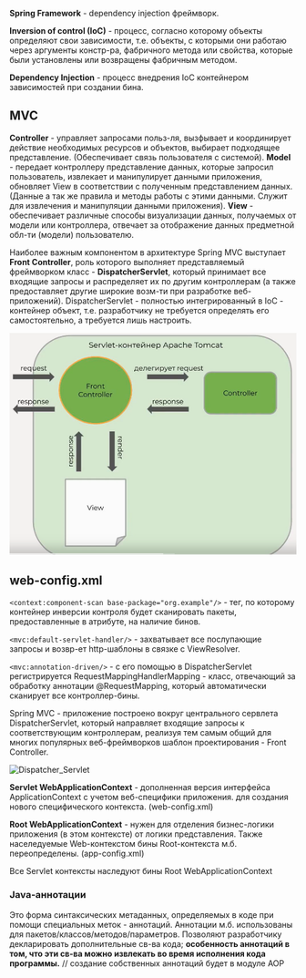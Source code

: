 **Spring Framework** - dependency injection фреймворк.

**Inversion of control (IoC)** - процесс, согласно которому объекты определяют свои зависимости, т.е. объекты, с которыми они работаю через аргументы констр-ра, фабричного метода или свойства, которые были установлены или возвращены фабричным методом.

**Dependency Injection** - процесс внедрения IoC контейнером зависимостей при создании бина.
## MVC
**Controller** - управляет запросами польз-ля, вызфывает и координирует действие необходимых ресурсов и объектов, выбирает подходящее представление. (Обеспечивает связь пользователя с системой).
**Model** - передает контроллеру представление данных, которые запросил пользователь, извлекает и манипулирует данными приложения, обновляет View в соответствии с полученным представлением данных. (Данные а так же правила и методы работы с этими данными. Служит для извлечения и манипуляции данными приложения).
**View** - обеспечивает различные способы визуализации данных, получаемых от модели или контроллера, отвечает за отображение данных предметной обл-ти (модели) пользователю.

Наиболее важным компонентом в архитектуре Spring MVC выступает **Front Controller**, роль которого выполняет представляемый фреймворком класс - **DispatcherServlet**, который принимает все входящие запросы и распределяет их по другим контроллерам (а также предоставляет другие широкие возм-ти при разработке веб-приложений).
DispatcherServlet - полностью интегрированный в IoC - контейнер объект, т.е. разработчику не требуется определять его самостоятельно, а требуется лишь настроить.

![Front_Controller.png](https://github.com/ArthurYasak/JavaTheory/blob/d8df50dc9c538041bd43f7443fb1320a9bb82415/images/spring/skillbox/FrontController.PNG)

## web-config.xml
```<context:component-scan base-package="org.example"/>``` - тег, по которому контейнер инверсии контроля будет сканировать пакеты, предоставленные в атрибуте, на наличие бинов.

```<mvc:default-servlet-handler/>``` - захватывает все послупающие запросы и возвр-ет http-шаблоны в связке с ViewResolver.

```<mvc:annotation-driven/>``` - с его помощью в DispatcherServlet регистрируется RequestMappingHandlerMapping - класс, отвечающий за обработку аннотации @RequestMapping, который автоматически сканирует все контроллер-бины. 

Spring MVC - приложение построено вокруг центрального сервлета DispatcherServlet, который направляет входящие запросы к соответствующим контроллерам, реализуя тем самым общий для многих популярных веб-фреймворков шаблон проектирования - Front Controller.

![Dispatcher_Servlet](https://github.com/ArthurYasak/JavaTheory/blob/c9e9db682c7dbb4697ae03d788549c4ef0694341/images/spring/skillbox/DispatcherServlet.PNG)

**Servlet WebApplicationContext** - дополненная версия интерфейса ApplicationContext с учетом веб-специфики приложения. 
 для создания нового специфического контекста. (web-config.xml)
 
**Root WebApplicationContext** - нужен для отделения бизнес-логики приложения (в этом контексте) от логики представления. Также населедуемые Web-контекстом бины Root-контекста м.б. переопределены. (app-config.xml)

Все Servlet контексты наследуют бины Root WebApplicationContext

### Java-аннотации
Это форма синтаксических метаданных, определяемых в коде при помощи специальных меток - аннотаций. Аннотации м.б. использованы для пакетов/классов/методов/параметров. Позволяют разработчику декларировать дополнительные св-ва кода; **особенность аннотаций в том, что эти св-ва можно извлекать во время исполнения кода программы.**
// создание собственных аннотаций будет в модуле AOP
